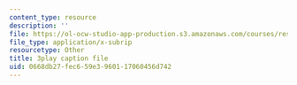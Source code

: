 ```yaml
---
content_type: resource
description: ''
file: https://ol-ocw-studio-app-production.s3.amazonaws.com/courses/res-6-012-introduction-to-probability-spring-2018/0668db27fec659e3960117060456d742_TbRh71BMJvw.vtt
file_type: application/x-subrip
resourcetype: Other
title: 3play caption file
uid: 0668db27-fec6-59e3-9601-17060456d742
---
```

